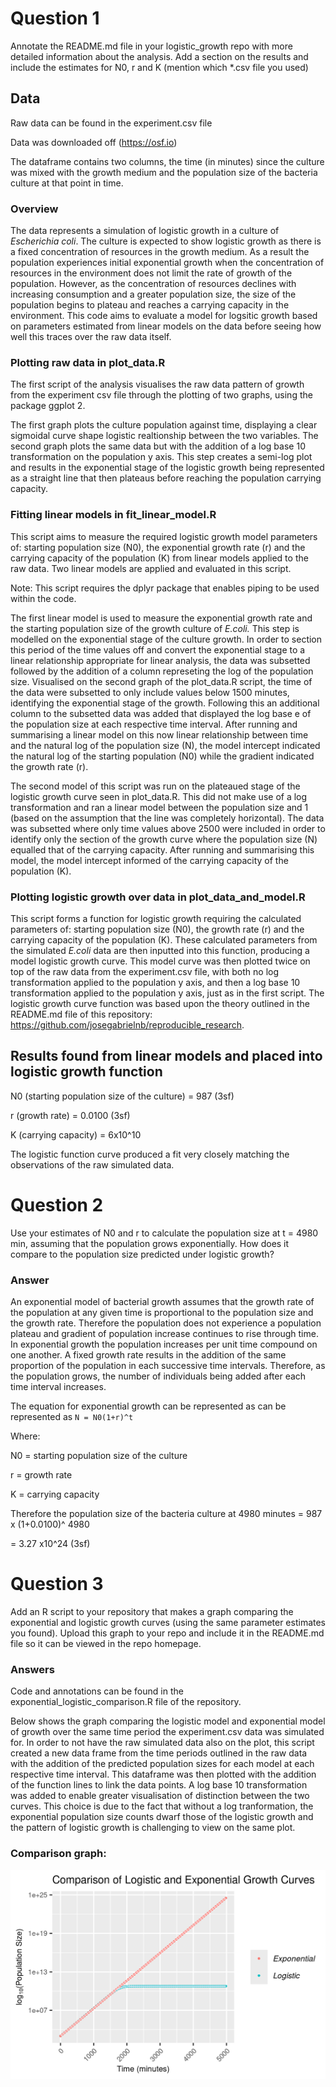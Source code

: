 # Question 1 #
Annotate the README.md file in your logistic_growth repo with more detailed information about the analysis. Add a section on the results and include the estimates for N0, r and K (mention which *.csv file you used)

## Data ## 
Raw data can be found in the experiment.csv file

Data was downloaded off (https://osf.io) 

The dataframe contains two columns, the time (in minutes) since the culture was mixed with the growth medium and the population size of the bacteria culture at that point in time. 

### Overview ### 
The data represents a simulation of logistic growth in a culture of _Escherichia coli_. The culture is expected to show logistic growth as there is a fixed concentration of resources in the growth medium. As a result the population experiences initial exponential growth when the concentration of resources in the environment does not limit the rate of growth of the population. However, as the concentration of resources declines with increasing consumption and a greater population size, the size of the population begins to plateau and reaches a carrying capacity in the environment. This code aims to evaluate a model for logsitic growth based on parameters estimated from linear models on the data before seeing how well this traces over the raw data itself.  

### Plotting raw data in plot_data.R ###
The first script of the analysis visualises the raw data pattern of growth from the experiment csv file through the plotting of two graphs, using the package ggplot 2. 


The first graph plots the culture population against time, displaying a clear sigmoidal curve shape logistic realtionship between the two variables. 
The second graph plots the same data but with the addition of a log base 10 transformation on the population y axis. This step creates a semi-log plot and results in the exponential stage of the logistic growth being represented as a straight line that then plateaus before reaching the population carrying capacity. 


### Fitting linear models in fit_linear_model.R ###
This script aims to measure the required logistic growth model parameters of: starting population size (N0), the exponential growth rate (r) and the carrying capacity of the population (K) from linear models applied to the raw data. Two linear models are applied and evaluated in this script. 

Note: This script requires the dplyr package that enables piping to be used within the code. 

The first linear model is used to measure the exponential growth rate and the starting population size of the growth culture of _E.coli._ This step is modelled on the exponential stage of the culture growth. In order to section this period of the time values off and convert the exponential stage to a linear relationship appropriate for linear analysis, the data was subsetted followed by the addition of a column represeting the log of the population size. Visualised on the second graph of the plot_data.R script, the time of the data were subsetted to only include values below 1500 minutes, identifying the exponential stage of the growth. Following this an additional column to the subsetted data was added that displayed the log base e of the population size at each respective time interval. After running and summarising a linear model on this now linear relationship between time and the natural log of the population size (N), the model intercept indicated the natural log of the starting population (N0) while the gradient indicated the growth rate (r). 

The second model of this script was run on the plateaued stage of the logistic growth curve seen in plot_data.R. This did not make use of a log transformation and ran a linear model between the population size and 1 (based on the assumption that the line was completely horizontal). The data was subsetted where only time values above 2500 were included in order to identify only the section of the growth curve where the population size (N) equalled that of the carrying capacity. After running and summarising this model, the model intercept informed of the carrying capacity of the population (K). 


### Plotting logistic growth over data in plot_data_and_model.R ###
This script forms a function for logistic growth requiring the calculated parameters of: starting population size (N0), the growth rate (r) and the carrying capacity of the population (K). These calculated parameters from the simulated _E.coli_ data are then inputted into this function, producing a model logistic growth curve. This model curve was then plotted twice on top of the raw data from the experiment.csv file, with both no log transformation applied to the population y axis, and then a log base 10 transformation applied to the population y axis, just as in the first script. The logistic growth curve function was based upon the theory outlined in the README.md file of this repository: https://github.com/josegabrielnb/reproducible_research. 
 

## Results found from linear models and placed into logistic growth function ## 
N0 (starting population size of the culture) = 987 (3sf) 

r (growth rate) = 0.0100 (3sf) 

K (carrying capacity) = 6x10^10


The logistic function curve produced a fit very closely matching the observations of the raw simulated data.




# Question 2 # 
Use your estimates of N0 and r to calculate the population size at t = 4980 min, assuming that the population grows exponentially. How does it compare to the population size predicted under logistic growth?

### Answer ###
An exponential model of bacterial growth assumes that the growth rate of the population at any given time is proportional to the population size and the growth rate. Therefore the population does not experience a population plateau and gradient of population increase continues to rise through time. In exponential growth the population increases per unit time compound on one another. A fixed growth rate results in the addition of the same proportion of the population in each successive time intervals. Therefore, as the population grows, the number of individuals being added after each time interval increases. 

The equation for exponential growth can be represented as can be represented as
`N = N0(1+r)^t`

Where:

N0 = starting population size of the culture

r = growth rate

K = carrying capacity

Therefore the population size of the bacteria culture at 4980 minutes = 987 x (1+0.0100)^ 4980

= 3.27 x10^24 (3sf)



# Question 3 #
Add an R script to your repository that makes a graph comparing the exponential and logistic growth curves (using the same parameter estimates you found). Upload this graph to your repo and include it in the README.md file so it can be viewed in the repo homepage. 

### Answers ###

Code and annotations can be found in the exponential_logistic_comparison.R file of the repository. 

Below shows the graph comparing the logistic model and exponential model of growth over the same time period the experiment.csv data was simulated for. In order to not have the raw simulated data also on the plot, this script created a new data frame from the time periods outlined in the raw data with the addition of the predicted population sizes for each model at each respective time interval. This dataframe was then plotted with the addition of the function lines to link the data points. A log base 10 transformation was added to enable greater visualisation of distinction between the two curves. This choice is due to the fact that without a log tranformation, the exponential population size counts dwarf those of the logistic growth and the pattern of logistic growth is challenging to view on the same plot. 

### Comparison graph: ###

![Graph](model_comparisons.png)


